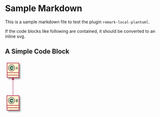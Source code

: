 # Sample Markdown

This is a sample markdown file to test the plugin `remark-local-plantuml`.

If the code blocks like following are contained, it should be converted to an inline svg.

## A Simple Code Block

<div class="plantuml-diagram"><?xml version="1.0" encoding="UTF-8" standalone="no"?><svg xmlns="http://www.w3.org/2000/svg" xmlns:xlink="http://www.w3.org/1999/xlink" contentScriptType="application/ecmascript" contentStyleType="text/css" height="175px" preserveAspectRatio="none" style="width:57px;height:175px;" version="1.1" viewBox="0 0 57 175" width="57px" zoomAndPan="magnify"><defs><filter height="300%" id="faed3479tn2m0" width="300%" x="-1" y="-1"><feGaussianBlur result="blurOut" stdDeviation="2.0"/><feColorMatrix in="blurOut" result="blurOut2" type="matrix" values="0 0 0 0 0 0 0 0 0 0 0 0 0 0 0 0 0 0 .4 0"/><feOffset dx="4.0" dy="4.0" in="blurOut2" result="blurOut3"/><feBlend in="SourceGraphic" in2="blurOut3" mode="normal"/></filter></defs><g><!--class A--><rect fill="#FEFECE" filter="url(#faed3479tn2m0)" height="48" id="A" style="stroke: #A80036; stroke-width: 1.5;" width="39" x="6.5" y="8"/><ellipse cx="21.5" cy="24" fill="#ADD1B2" rx="11" ry="11" style="stroke: #A80036; stroke-width: 1.0;"/><path d="M24.2656,19.875 Q24.4219,19.6563 24.6094,19.5469 Q24.7969,19.4375 25.0156,19.4375 Q25.3906,19.4375 25.625,19.7031 Q25.8594,19.9531 25.8594,20.5625 L25.8594,22.0156 Q25.8594,22.625 25.625,22.8906 Q25.3906,23.1563 25.0156,23.1563 Q24.6719,23.1563 24.4688,22.9531 Q24.2656,22.7656 24.1563,22.25 Q24.1094,21.8906 23.9219,21.7031 Q23.5938,21.3281 22.9844,21.1094 Q22.375,20.8906 21.75,20.8906 Q20.9844,20.8906 20.3438,21.2188 Q19.7188,21.5469 19.2188,22.2969 Q18.7344,23.0469 18.7344,24.0781 L18.7344,25.1719 Q18.7344,26.4063 19.625,27.2344 Q20.5156,28.0469 22.1094,28.0469 Q23.0469,28.0469 23.7031,27.7969 Q24.0938,27.6406 24.5156,27.2031 Q24.7813,26.9375 24.9219,26.8594 Q25.0781,26.7813 25.2813,26.7813 Q25.6094,26.7813 25.8594,27.0469 Q26.125,27.2969 26.125,27.6406 Q26.125,27.9844 25.7813,28.3906 Q25.2813,28.9688 24.4844,29.2969 Q23.4063,29.75 22.1094,29.75 Q20.5938,29.75 19.3906,29.125 Q18.4063,28.625 17.7188,27.5625 Q17.0313,26.4844 17.0313,25.2031 L17.0313,24.0469 Q17.0313,22.7188 17.6406,21.5781 Q18.2656,20.4219 19.3594,19.8125 Q20.4531,19.1875 21.6875,19.1875 Q22.4219,19.1875 23.0625,19.3594 Q23.7188,19.5156 24.2656,19.875 Z "/><text fill="#000000" font-family="sans-serif" font-size="12" lengthAdjust="spacingAndGlyphs" textLength="7" x="35.5" y="28.9102">A</text><line style="stroke: #A80036; stroke-width: 1.5;" x1="7.5" x2="44.5" y1="40" y2="40"/><line style="stroke: #A80036; stroke-width: 1.5;" x1="7.5" x2="44.5" y1="48" y2="48"/><!--class B--><rect fill="#FEFECE" filter="url(#faed3479tn2m0)" height="48" id="B" style="stroke: #A80036; stroke-width: 1.5;" width="40" x="6" y="116"/><ellipse cx="21" cy="132" fill="#ADD1B2" rx="11" ry="11" style="stroke: #A80036; stroke-width: 1.0;"/><path d="M23.7656,127.875 Q23.9219,127.6563 24.1094,127.5469 Q24.2969,127.4375 24.5156,127.4375 Q24.8906,127.4375 25.125,127.7031 Q25.3594,127.9531 25.3594,128.5625 L25.3594,130.0156 Q25.3594,130.625 25.125,130.8906 Q24.8906,131.1563 24.5156,131.1563 Q24.1719,131.1563 23.9688,130.9531 Q23.7656,130.7656 23.6563,130.25 Q23.6094,129.8906 23.4219,129.7031 Q23.0938,129.3281 22.4844,129.1094 Q21.875,128.8906 21.25,128.8906 Q20.4844,128.8906 19.8438,129.2188 Q19.2188,129.5469 18.7188,130.2969 Q18.2344,131.0469 18.2344,132.0781 L18.2344,133.1719 Q18.2344,134.4063 19.125,135.2344 Q20.0156,136.0469 21.6094,136.0469 Q22.5469,136.0469 23.2031,135.7969 Q23.5938,135.6406 24.0156,135.2031 Q24.2813,134.9375 24.4219,134.8594 Q24.5781,134.7813 24.7813,134.7813 Q25.1094,134.7813 25.3594,135.0469 Q25.625,135.2969 25.625,135.6406 Q25.625,135.9844 25.2813,136.3906 Q24.7813,136.9688 23.9844,137.2969 Q22.9063,137.75 21.6094,137.75 Q20.0938,137.75 18.8906,137.125 Q17.9063,136.625 17.2188,135.5625 Q16.5313,134.4844 16.5313,133.2031 L16.5313,132.0469 Q16.5313,130.7188 17.1406,129.5781 Q17.7656,128.4219 18.8594,127.8125 Q19.9531,127.1875 21.1875,127.1875 Q21.9219,127.1875 22.5625,127.3594 Q23.2188,127.5156 23.7656,127.875 Z "/><text fill="#000000" font-family="sans-serif" font-size="12" lengthAdjust="spacingAndGlyphs" textLength="8" x="35" y="136.9102">B</text><line style="stroke: #A80036; stroke-width: 1.5;" x1="7" x2="45" y1="148" y2="148"/><line style="stroke: #A80036; stroke-width: 1.5;" x1="7" x2="45" y1="156" y2="156"/><!--link A to B--><path d="M26,61.13 C26,78.15 26,99.6 26,115.68 " fill="none" id="A-B" style="stroke: #A80036; stroke-width: 1.0;"/><polygon fill="#A80036" points="26,56,22,65,26,61,30,65,26,56" style="stroke: #A80036; stroke-width: 1.0;"/><!--
@startuml
class A
class B
A <- - B

@enduml

PlantUML version 1.2019.06(Fri May 24 19:10:25 CEST 2019)
(GPL source distribution)
Java Runtime: OpenJDK Runtime Environment
JVM: OpenJDK 64-Bit Server VM
Java Version: 18.0.1+10
Operating System: Windows 10
OS Version: 10.0
Default Encoding: UTF-8
Language: en
Country: GB
--></g></svg></div>

## A Different Code Block

```javascript
console.log("This code block should be ignored");
```

